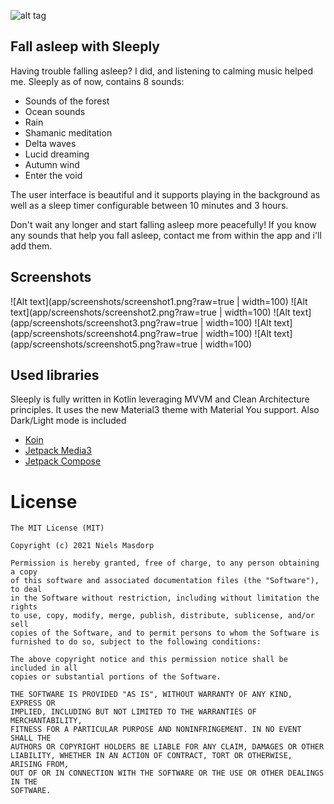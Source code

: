 ![alt tag](http://i.imgur.com/Uy9w5WN.jpg)

## Fall asleep with Sleeply

Having trouble falling asleep? I did, and listening to calming music helped me.
Sleeply as of now, contains 8 sounds:

- Sounds of the forest
- Ocean sounds
- Rain
- Shamanic meditation
- Delta waves
- Lucid dreaming
- Autumn wind
- Enter the void

The user interface is beautiful and it supports playing in the background as well as a sleep timer configurable between 10 minutes and 3 hours.

Don't wait any longer and start falling asleep more peacefully!
If you know any sounds that help you fall asleep, contact me from within the app and i'll add them.

## Screenshots

![Alt text](app/screenshots/screenshot1.png?raw=true | width=100)
![Alt text](app/screenshots/screenshot2.png?raw=true | width=100)
![Alt text](app/screenshots/screenshot3.png?raw=true | width=100)
![Alt text](app/screenshots/screenshot4.png?raw=true | width=100)
![Alt text](app/screenshots/screenshot5.png?raw=true | width=100)

## Used libraries

Sleeply is fully written in Kotlin leveraging MVVM and Clean Architecture principles.
It uses the new Material3 theme with Material You support. Also Dark/Light mode is included

* [Koin](https://github.com/InsertKoinIO/koin)
* [Jetpack Media3](https://github.com/androidx/media)
* [Jetpack Compose](https://developer.android.com/jetpack/compose)

License
====
```
The MIT License (MIT)

Copyright (c) 2021 Niels Masdorp

Permission is hereby granted, free of charge, to any person obtaining a copy
of this software and associated documentation files (the "Software"), to deal
in the Software without restriction, including without limitation the rights
to use, copy, modify, merge, publish, distribute, sublicense, and/or sell
copies of the Software, and to permit persons to whom the Software is
furnished to do so, subject to the following conditions:

The above copyright notice and this permission notice shall be included in all
copies or substantial portions of the Software.

THE SOFTWARE IS PROVIDED "AS IS", WITHOUT WARRANTY OF ANY KIND, EXPRESS OR
IMPLIED, INCLUDING BUT NOT LIMITED TO THE WARRANTIES OF MERCHANTABILITY,
FITNESS FOR A PARTICULAR PURPOSE AND NONINFRINGEMENT. IN NO EVENT SHALL THE
AUTHORS OR COPYRIGHT HOLDERS BE LIABLE FOR ANY CLAIM, DAMAGES OR OTHER
LIABILITY, WHETHER IN AN ACTION OF CONTRACT, TORT OR OTHERWISE, ARISING FROM,
OUT OF OR IN CONNECTION WITH THE SOFTWARE OR THE USE OR OTHER DEALINGS IN THE
SOFTWARE.
```
